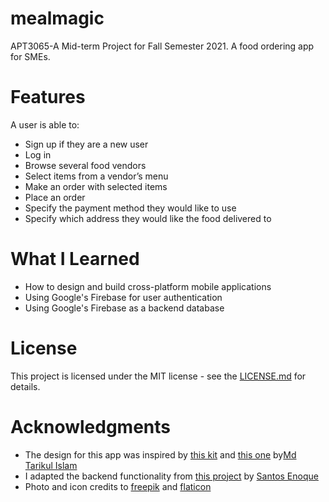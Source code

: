 # mealmagic

APT3065-A Mid-term Project for Fall Semester 2021. A food ordering app for SMEs.

# Features

A user is able to:

* Sign up if they are a new user
* Log in
* Browse several food vendors
* Select items from a vendor’s menu
* Make an order with selected items
* Place an order
* Specify the payment method they would like to use
* Specify which address they would like the food delivered to

# What I Learned

* How to design and build cross-platform mobile applications
* Using Google's Firebase for user authentication
* Using Google's Firebase as a backend database

# License

This project is licensed under the MIT license - see the
[LICENSE.md](https://github.com/eric-mahasi/mealmagic/blob/main/LICENSE.md)
for details.

# Acknowledgments

* The design for this app was inspired
  by [this kit](https://fluttermarket.com/view/flutter-restaurant-theme)
  and [this one](https://github.com/Tarikul711/flutter-food-delivery-app-ui)
  by[Md Tarikul Islam](https://github.com/Tarikul711)
* I adapted the backend functionality
  from [this project](https://github.com/Santos-Enoque/food_app_course)
  by [Santos Enoque](https://github.com/Santos-Enoque)
* Photo and icon credits to [freepik](https://www.freepik.com/)
  and [flaticon](https://www.flaticon.com/)

